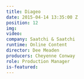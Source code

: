 ```yaml
---
title: Diageo
date: 2015-04-14 13:35:00 Z
position: 12
img: 
video: 
company: Saatchi & Saatchi
runtime: Online Content
director: Dee Meaden
producers: Cheyenne Conway
role: Production Manager
is-featured: 
---
```



